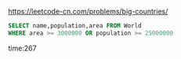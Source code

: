 
<https://leetcode-cn.com/problems/big-countries/>

```sql
SELECT name,population,area FROM World
WHERE area >= 3000000 OR population >= 25000000
```

time:267
